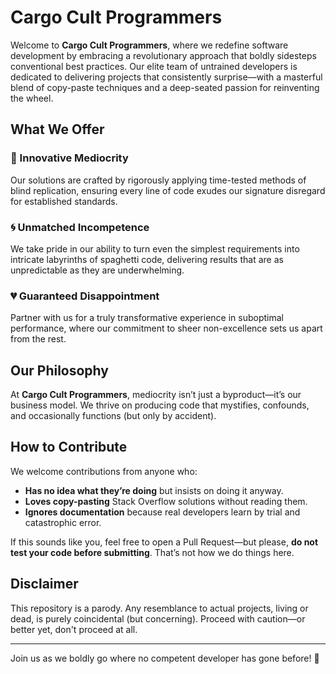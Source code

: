 # Cargo Cult Programmers

Welcome to **Cargo Cult Programmers**, where we redefine software development by embracing a revolutionary approach that boldly sidesteps conventional best practices. Our elite team of untrained developers is dedicated to delivering projects that consistently surprise—with a masterful blend of copy-paste techniques and a deep-seated passion for reinventing the wheel.

## What We Offer

### 🚀 Innovative Mediocrity
Our solutions are crafted by rigorously applying time-tested methods of blind replication, ensuring every line of code exudes our signature disregard for established standards.

### 🌀 Unmatched Incompetence
We take pride in our ability to turn even the simplest requirements into intricate labyrinths of spaghetti code, delivering results that are as unpredictable as they are underwhelming.

### 💔 Guaranteed Disappointment
Partner with us for a truly transformative experience in suboptimal performance, where our commitment to sheer non-excellence sets us apart from the rest.

## Our Philosophy
At **Cargo Cult Programmers**, mediocrity isn’t just a byproduct—it’s our business model. We thrive on producing code that mystifies, confounds, and occasionally functions (but only by accident).

## How to Contribute
We welcome contributions from anyone who:
- **Has no idea what they’re doing** but insists on doing it anyway.
- **Loves copy-pasting** Stack Overflow solutions without reading them.
- **Ignores documentation** because real developers learn by trial and catastrophic error.

If this sounds like you, feel free to open a Pull Request—but please, **do not test your code before submitting**. That’s not how we do things here.

## Disclaimer
This repository is a parody. Any resemblance to actual projects, living or dead, is purely coincidental (but concerning). Proceed with caution—or better yet, don't proceed at all.

---

Join us as we boldly go where no competent developer has gone before! 🚀

